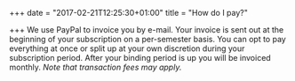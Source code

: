 +++
date = "2017-02-21T12:25:30+01:00"
title = "How do I pay?"

+++
We use PayPal to invoice you by e-mail. Your invoice is sent out at the beginning of your subscription on a per-semester basis. You can opt to pay everything at once or split up at your own discretion during your subscription period. After your binding period is up you will be invoiced monthly. _Note that transaction fees may apply._
